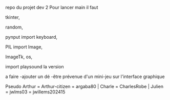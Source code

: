 repo du projet dev 2
Pour lancer main il faut


tkinter, 

random, 

pynput import keyboard, 

PIL import Image, 

ImageTk, os, 

import playsound la version 



a faire 
-ajouter un dé
-être prévenue d'un mini-jeu sur l'interface graphique


Pseudo
Arthur = Arthur-citizen = argaba80 |
Charle = CharlesRobe |
Julien = jwlms03 = jwillems202415
